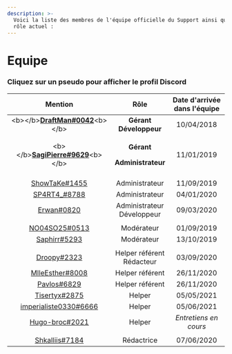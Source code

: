 ```yaml
---
description: >-
  Voici la liste des membres de l'équipe officielle du Support ainsi que leur
  rôle actuel :
---
```


# Equipe

### Cliquez sur un pseudo pour afficher le profil Discord

<table>
  <thead>
    <tr>
      <th style="text-align:center">Mention</th>
      <th style="text-align:center">R&#xF4;le</th>
      <th style="text-align:center">Date d&apos;arriv&#xE9;e
        <br />dans l&apos;&#xE9;quipe</th>
    </tr>
  </thead>
  <tbody>
    <tr>
      <td style="text-align:center">&lt;b&gt;&lt;/b&gt;<a href="https://discordapp.com/users/207190782673813504"><b>DraftMan#0042</b></a>&lt;b&gt;&lt;/b&gt;</td>
      <td
      style="text-align:center"><b>G&#xE9;rant<br />D&#xE9;veloppeur</b>
        </td>
        <td style="text-align:center">10/04/2018</td>
    </tr>
    <tr>
      <td style="text-align:center">&lt;b&gt;&lt;/b&gt;<a href="https://discordapp.com/users/164738865649811457"><b>SagiPierre#9629</b></a>&lt;b&gt;&lt;/b&gt;</td>
      <td
      style="text-align:center">
        <p><b>G&#xE9;rant</b>
        </p>
        <p><b>Administrateur</b>
        </p>
        </td>
        <td style="text-align:center">11/01/2019</td>
    </tr>
    <tr>
      <td style="text-align:center"></td>
      <td style="text-align:center"></td>
      <td style="text-align:center"></td>
    </tr>
    <tr>
      <td style="text-align:center"><a href="https://discordapp.com/users/324110004313391105">ShowTaKe#1455</a>
      </td>
      <td style="text-align:center">Administrateur</td>
      <td style="text-align:center">11/09/2019</td>
    </tr>
    <tr>
      <td style="text-align:center"><a href="https://discordapp.com/users/272321832323907585">SP4RT4_#8788</a>
      </td>
      <td style="text-align:center">Administrateur</td>
      <td style="text-align:center">04/01/2020</td>
    </tr>
    <tr>
      <td style="text-align:center"><a href="https://discordapp.com/users/150249602635792385">Erwan#0820</a>
      </td>
      <td style="text-align:center">Administrateur
        <br />D&#xE9;veloppeur</td>
      <td style="text-align:center">09/03/2020</td>
    </tr>
    <tr>
      <td style="text-align:center"></td>
      <td style="text-align:center"></td>
      <td style="text-align:center"></td>
    </tr>
    <tr>
      <td style="text-align:center"><a href="https://discordapp.com/users/518111825859051568">NO04SO25#0513</a>
      </td>
      <td style="text-align:center">Mod&#xE9;rateur</td>
      <td style="text-align:center">01/09/2019</td>
    </tr>
    <tr>
      <td style="text-align:center"><a href="https://discordapp.com/users/555068713343254533">Saphirr#5293</a>
      </td>
      <td style="text-align:center">Mod&#xE9;rateur</td>
      <td style="text-align:center">13/10/2019</td>
    </tr>
    <tr>
      <td style="text-align:center"></td>
      <td style="text-align:center"></td>
      <td style="text-align:center"></td>
    </tr>
    <tr>
      <td style="text-align:center"><a href="https://discordapp.com/users/602548725113552917">Droopy#2323</a>
      </td>
      <td style="text-align:center">Helper r&#xE9;f&#xE9;rent
        <br />R&#xE9;dacteur</td>
      <td style="text-align:center">03/09/2020</td>
    </tr>
    <tr>
      <td style="text-align:center"><a href="https://discordapp.com/users/655032713941614632">MlleEsther#8008</a>
      </td>
      <td style="text-align:center">Helper r&#xE9;f&#xE9;rent</td>
      <td style="text-align:center">26/11/2020</td>
    </tr>
    <tr>
      <td style="text-align:center"><a href="https://discordapp.com/users/691659049569222677">Pavlos#6829</a>
      </td>
      <td style="text-align:center">Helper r&#xE9;f&#xE9;rent</td>
      <td style="text-align:center">26/11/2020</td>
    </tr>
    <tr>
      <td style="text-align:center"><a href="https://discordapp.com/users/622078849857093633">Tisertyx#2875</a>
      </td>
      <td style="text-align:center">Helper</td>
      <td style="text-align:center">05/05/2021</td>
    </tr>
    <tr>
      <td style="text-align:center"><a href="https://discordapp.com/users/587271930797752321">imperialiste0330#6666</a>
      </td>
      <td style="text-align:center">Helper</td>
      <td style="text-align:center">05/06/2021</td>
    </tr>
    <tr>
      <td style="text-align:center"><a href="https://discordapp.com/users/667362944606273576">Hugo-broc#2021</a>
      </td>
      <td style="text-align:center">Helper</td>
      <td style="text-align:center"><em>Entretiens en cours</em>
      </td>
    </tr>
    <tr>
      <td style="text-align:center"></td>
      <td style="text-align:center"></td>
      <td style="text-align:center"></td>
    </tr>
    <tr>
      <td style="text-align:center"><a href="https://discordapp.com/users/364869974730211329">Shkalliis#7184</a>
      </td>
      <td style="text-align:center">R&#xE9;dactrice</td>
      <td style="text-align:center">07/06/2020</td>
    </tr>
  </tbody>
</table>

